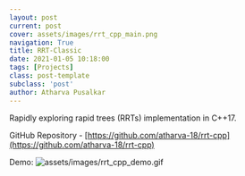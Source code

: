 ```yaml
---
layout: post
current: post
cover: assets/images/rrt_cpp_main.png
navigation: True
title: RRT-Classic
date: 2021-01-05 10:18:00
tags: [Projects]
class: post-template
subclass: 'post'
author: Atharva Pusalkar
---
```


Rapidly exploring rapid trees (RRTs) implementation in C++17.

GitHub Repository - [https://github.com/atharva-18/rrt-cpp](https://github.com/atharva-18/rrt-cpp)

Demo:
![assets/images/rrt_cpp_demo.gif](assets/images/rrt_cpp_demo.gif)
